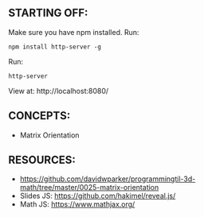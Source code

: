 ## STARTING OFF:

Make sure you have npm installed.
Run:
```
npm install http-server -g
```

Run:
```
http-server
```

View at: http://localhost:8080/

## CONCEPTS:

* Matrix Orientation

## RESOURCES:

* https://github.com/davidwparker/programmingtil-3d-math/tree/master/0025-matrix-orientation
* Slides JS: https://github.com/hakimel/reveal.js/
* Math JS: https://www.mathjax.org/
